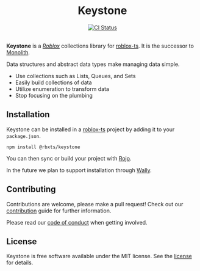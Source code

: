 <div align="center">
	<h1>Keystone</h1>
</div>
<div align="center">
	<a href="https://github.com/LastTalon/keystone/actions/workflows/ci.yaml">
		<img src="https://github.com/LastTalon/keystone/actions/workflows/ci.yaml/badge.svg" alt="CI Status">
	</a>
</div>
<br>

**Keystone** is a _[Roblox]_ collections library for [roblox-ts]. It is the
successor to [Monolith].

Data structures and abstract data types make managing data simple.

- Use collections such as Lists, Queues, and Sets
- Easily build collections of data
- Utilize enumeration to transform data
- Stop focusing on the plumbing

[roblox]: https://www.roblox.com/
[monolith]: https://github.com/LastTalon/Monolith/

## Installation

Keystone can be installed in a [roblox-ts] project by adding it to your
`package.json`.

```
npm install @rbxts/keystone
```

You can then sync or build your project with [Rojo].

In the future we plan to support installation through [Wally].

[roblox-ts]: https://roblox-ts.com/
[wally]: https://wally.run/
[rojo]: https://rojo.space/

## Contributing

Contributions are welcome, please make a pull request! Check out our
[contribution] guide for further information.

Please read our [code of conduct] when getting involved.

[contribution]: CONTRIBUTING.md
[code of conduct]: CODE_OF_CONDUCT.md

## License

Keystone is free software available under the MIT license. See the [license] for
details.

[license]: LICENSE.md

